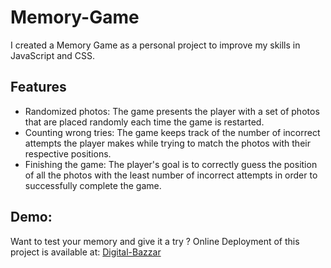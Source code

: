# Memory-Game
I created a Memory Game as a personal project to improve my skills in JavaScript and CSS.

## Features
- Randomized photos: The game presents the player with a set of photos that are placed randomly each time the game is restarted.
- Counting wrong tries: The game keeps track of the number of incorrect attempts the player makes while trying to match the photos with their respective positions.
- Finishing the game: The player's goal is to correctly guess the position of all the photos with the least number of incorrect attempts in order to successfully complete the game.



## Demo:
Want to test your memory and give it a try ?
Online Deployment of this project is available at:    [Digital-Bazzar](https://tarek666666.github.io/Memory-Game/) <br>
